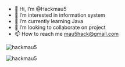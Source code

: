 - 👋 Hi, I’m @Hackmau5
- 👀 I’m interested in information system
- 🌱 I’m currently learning Java
- 💞️ I’m looking to collaborate on project
- 📫 How to reach me mau5hack@gmail.com

<p><img align="center" src="https://github-readme-streak-stats.herokuapp.com/?user=hackmau5&theme=highcontrast" alt="hackmau5" /></p>

<p align="left"> <img src="https://komarev.com/ghpvc/?username=hackmau5&label=Profile%20views&color=0e75b6&style=flat" alt="hackmau5" /> </p>

<!---
Hackmau5/Hackmau5 is a ✨ special ✨ repository because its `README.md` (this file) appears on your GitHub profile.
You can click the Preview link to take a look at your changes.
--->
